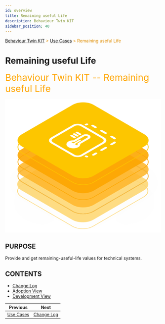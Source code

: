 ```yaml
---
id: overview
title: Remaining useful Life
description: Behaviour Twin KIT
sidebar_position: 40
---
```


<!-- DEACTIVATED FOR DOCUSAURUS FROM HERE -->

<span style="font-size:14px;color:rgb(222,140,0);">[Behaviour Twin KIT](../../overview) > [Use Cases](../overview) > Remaining useful Life</span>

# Remaining useful Life

<!-- DEACTIVATED FOR DOCUSAURUS TO HERE -->

<!-- VARIANT FOR DOCUSAURUS FROM HERE

<div style={{fontSize:30, color:'rgb(255,166,1)', marginBottom:13}}>Behaviour Twin KIT -- Remaining useful Life</div>

![Behaviour Twin KIT -- Remaining useful Life banner](/img/kit-icons/behaviour-twin-rul-kit-icon.svg)

VARIANT FOR DOCUSAURUS TO HERE -->

<!-- DEACTIVATED FOR DOCUSAURUS FROM HERE -->

<div style="font-size:30px;color:rgb(255,166,1);margin-bottom:15px;">Behaviour Twin KIT -- Remaining useful Life</div>

![Behaviour Twin KIT -- Remaining useful Life banner](../../../../../static/img/kit-icons/behaviour-twin-rul-kit-icon.svg)

<!-- DEACTIVATED FOR DOCUSAURUS TO HERE -->

<!-- END OF HEADER -->

## PURPOSE

Provide and get remaining-useful-life values for technical systems.

## CONTENTS

- [Change Log](./changelog)
- [Adoption View](adoption-view/overview)
- [Development View](development-view/overview)

<!-- START OF FOOTER -->

<!-- DEACTIVATED FOR DOCUSAURUS FROM HERE -->

| Previous | Next |
| -------- | ---- |
| [Use Cases](../overview) | [Change Log](./changelog) |

<!-- DEACTIVATED FOR DOCUSAURUS TO HERE -->
